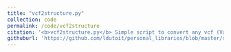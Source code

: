 ```yaml
---
title: "vcf2structure.py"
collection: code
permalink: /code/vcf2structure
citation: '<b>vcf2structure.py</b> Simple script to convert any vcf (Variant Call Format) file into a Structure input file.'
githuburl: 'https://github.com/ldutoit/personal_libraries/blob/master/standalonescripts/vcf2structure.py'
---
```


